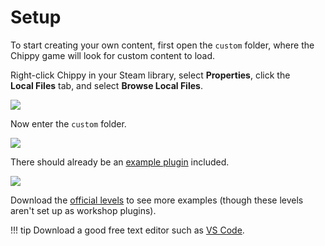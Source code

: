 # Setup

To start creating your own content, first open the `custom` folder, where the Chippy game will look for custom content to load.

Right-click Chippy in your Steam library, select **Properties**, click the **Local&nbsp;Files** tab, and select **Browse Local Files**.

<img src="https://files.facepunch.com/ryleigh/1b1111b1/Steam_2019-10-11_21-08-35.png" />

Now enter the `custom` folder.

<img src="https://files.facepunch.com/ryleigh/1b1111b1/explorer_2019-10-11_21-11-01.png" />

There should already be an [example plugin](https://files.facepunch.com/ryleigh/200115-aZigXG/example.zip) included.

<img src="https://files.facepunch.com/ryleigh/1b1511b1/explorer_2019-10-15_22-30-50.png" />

Download the [official levels](https://files.facepunch.com/ryleigh/191128-Cya9J6/chippy_resources.zip) to see more examples (though these levels aren't set up as workshop plugins).

!!! tip
    Download a good free text editor such as [VS Code](https://code.visualstudio.com/).